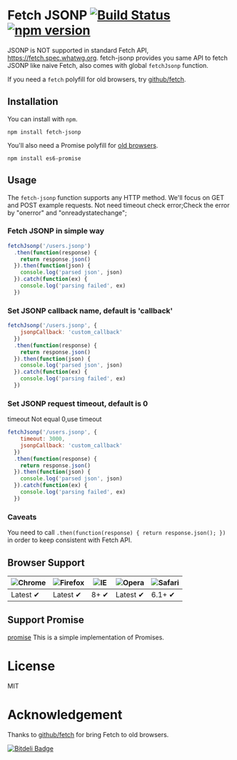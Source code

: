 # Fetch JSONP [![Build Status](https://travis-ci.org/camsong/fetch-jsonp.svg)](https://travis-ci.org/camsong/fetch-jsonp) [![npm version](https://badge.fury.io/js/fetch-jsonp.svg)](http://badge.fury.io/js/fetch-jsonp)

JSONP is NOT supported in standard Fetch API, https://fetch.spec.whatwg.org.
fetch-jsonp provides you same API to fetch JSONP like naive Fetch, also comes
with global `fetchJsonp` function.

If you need a `fetch` polyfill for old browsers, try [github/fetch](http://github.com/github/fetch).

## Installation

You can install with `npm`.

```
npm install fetch-jsonp
```

You'll also need a Promise polyfill for [old browsers](http://caniuse.com/#feat=promises).

```
npm install es6-promise
```

## Usage

The `fetch-jsonp` function supports any HTTP method. We'll focus on GET and POST
example requests.
Not need timeout check error;Check the error by "onerror" and "onreadystatechange";

### Fetch JSONP in simple way

```javascript
fetchJsonp('/users.jsonp')
  .then(function(response) {
    return response.json()
  }).then(function(json) {
    console.log('parsed json', json)
  }).catch(function(ex) {
    console.log('parsing failed', ex)
  })
```

### Set JSONP callback name, default is 'callback'

```javascript
fetchJsonp('/users.jsonp', {
    jsonpCallback: 'custom_callback'
  })
  .then(function(response) {
    return response.json()
  }).then(function(json) {
    console.log('parsed json', json)
  }).catch(function(ex) {
    console.log('parsing failed', ex)
  })
```

### Set JSONP request timeout, default is 0

timeout Not equal 0,use timeout

```javascript
fetchJsonp('/users.jsonp', {
    timeout: 3000,
    jsonpCallback: 'custom_callback'
  })
  .then(function(response) {
    return response.json()
  }).then(function(json) {
    console.log('parsed json', json)
  }).catch(function(ex) {
    console.log('parsing failed', ex)
  })
```

### Caveats

You need to call `.then(function(response) { return response.json(); })` in order
to keep consistent with Fetch API.

## Browser Support

![Chrome](https://raw.github.com/alrra/browser-logos/master/chrome/chrome_48x48.png) | ![Firefox](https://raw.github.com/alrra/browser-logos/master/firefox/firefox_48x48.png) | ![IE](https://raw.github.com/alrra/browser-logos/master/internet-explorer/internet-explorer_48x48.png) | ![Opera](https://raw.github.com/alrra/browser-logos/master/opera/opera_48x48.png) | ![Safari](https://raw.github.com/alrra/browser-logos/master/safari/safari_48x48.png)
--- | --- | --- | --- | --- |
Latest ✔ | Latest ✔ | 8+ ✔ | Latest ✔ | 6.1+ ✔ |

## Support Promise
[promise](https://github.com/then/promise) This is a simple implementation of Promises.

# License

MIT

# Acknowledgement

Thanks to [github/fetch](https://github.com/github/fetch) for bring Fetch to old browsers.


[![Bitdeli Badge](https://d2weczhvl823v0.cloudfront.net/camsong/fetch-jsonp/trend.png)](https://bitdeli.com/free "Bitdeli Badge")

